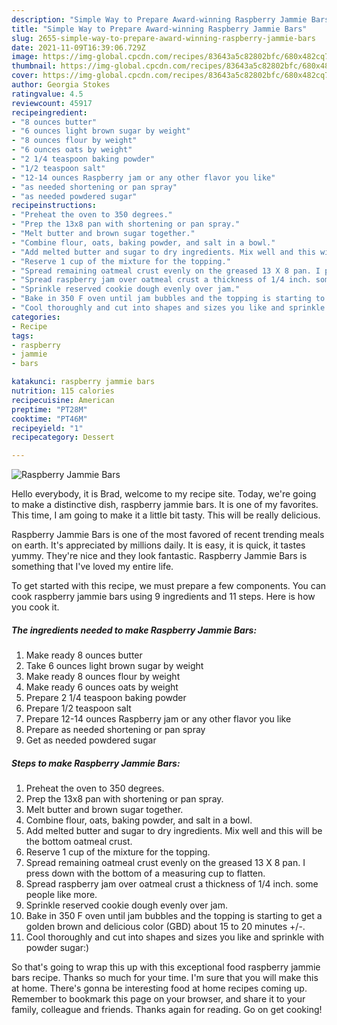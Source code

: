 ```yaml
---
description: "Simple Way to Prepare Award-winning Raspberry Jammie Bars"
title: "Simple Way to Prepare Award-winning Raspberry Jammie Bars"
slug: 2655-simple-way-to-prepare-award-winning-raspberry-jammie-bars
date: 2021-11-09T16:39:06.729Z
image: https://img-global.cpcdn.com/recipes/83643a5c82802bfc/680x482cq70/raspberry-jammie-bars-recipe-main-photo.jpg
thumbnail: https://img-global.cpcdn.com/recipes/83643a5c82802bfc/680x482cq70/raspberry-jammie-bars-recipe-main-photo.jpg
cover: https://img-global.cpcdn.com/recipes/83643a5c82802bfc/680x482cq70/raspberry-jammie-bars-recipe-main-photo.jpg
author: Georgia Stokes
ratingvalue: 4.5
reviewcount: 45917
recipeingredient:
- "8 ounces butter"
- "6 ounces light brown sugar by weight"
- "8 ounces flour by weight"
- "6 ounces oats by weight"
- "2 1/4 teaspoon baking powder"
- "1/2 teaspoon salt"
- "12-14 ounces Raspberry jam or any other flavor you like"
- "as needed shortening or pan spray"
- "as needed powdered sugar"
recipeinstructions:
- "Preheat the oven to 350 degrees."
- "Prep the 13x8 pan with shortening or pan spray."
- "Melt butter and brown sugar together."
- "Combine flour, oats, baking powder, and salt in a bowl."
- "Add melted butter and sugar to dry ingredients. Mix well and this will be the bottom oatmeal crust."
- "Reserve 1 cup of the mixture for the topping."
- "Spread remaining oatmeal crust evenly on the greased 13 X 8 pan. I press down with the bottom of a measuring cup to flatten."
- "Spread raspberry jam over oatmeal crust a thickness of 1/4 inch. some people like more."
- "Sprinkle reserved cookie dough evenly over jam."
- "Bake in 350 F oven until jam bubbles and the topping is starting to get a golden brown and delicious color (GBD) about 15 to 20 minutes +/-."
- "Cool thoroughly and cut into shapes and sizes you like and sprinkle with powder sugar:)"
categories:
- Recipe
tags:
- raspberry
- jammie
- bars

katakunci: raspberry jammie bars 
nutrition: 115 calories
recipecuisine: American
preptime: "PT28M"
cooktime: "PT46M"
recipeyield: "1"
recipecategory: Dessert

---
```



![Raspberry Jammie Bars](https://img-global.cpcdn.com/recipes/83643a5c82802bfc/680x482cq70/raspberry-jammie-bars-recipe-main-photo.jpg)

Hello everybody, it is Brad, welcome to my recipe site. Today, we're going to make a distinctive dish, raspberry jammie bars. It is one of my favorites. This time, I am going to make it a little bit tasty. This will be really delicious.

Raspberry Jammie Bars is one of the most favored of recent trending meals on earth. It's appreciated by millions daily. It is easy, it is quick, it tastes yummy. They're nice and they look fantastic. Raspberry Jammie Bars is something that I've loved my entire life.




To get started with this recipe, we must prepare a few components. You can cook raspberry jammie bars using 9 ingredients and 11 steps. Here is how you cook it.

<!--inarticleads1-->

##### The ingredients needed to make Raspberry Jammie Bars:

1. Make ready 8 ounces butter
1. Take 6 ounces light brown sugar by weight
1. Make ready 8 ounces flour by weight
1. Make ready 6 ounces oats by weight
1. Prepare 2 1/4 teaspoon baking powder
1. Prepare 1/2 teaspoon salt
1. Prepare 12-14 ounces Raspberry jam or any other flavor you like
1. Prepare as needed shortening or pan spray
1. Get as needed powdered sugar




<!--inarticleads2-->

##### Steps to make Raspberry Jammie Bars:

1. Preheat the oven to 350 degrees.
1. Prep the 13x8 pan with shortening or pan spray.
1. Melt butter and brown sugar together.
1. Combine flour, oats, baking powder, and salt in a bowl.
1. Add melted butter and sugar to dry ingredients. Mix well and this will be the bottom oatmeal crust.
1. Reserve 1 cup of the mixture for the topping.
1. Spread remaining oatmeal crust evenly on the greased 13 X 8 pan. I press down with the bottom of a measuring cup to flatten.
1. Spread raspberry jam over oatmeal crust a thickness of 1/4 inch. some people like more.
1. Sprinkle reserved cookie dough evenly over jam.
1. Bake in 350 F oven until jam bubbles and the topping is starting to get a golden brown and delicious color (GBD) about 15 to 20 minutes +/-.
1. Cool thoroughly and cut into shapes and sizes you like and sprinkle with powder sugar:)




So that's going to wrap this up with this exceptional food raspberry jammie bars recipe. Thanks so much for your time. I'm sure that you will make this at home. There's gonna be interesting food at home recipes coming up. Remember to bookmark this page on your browser, and share it to your family, colleague and friends. Thanks again for reading. Go on get cooking!
